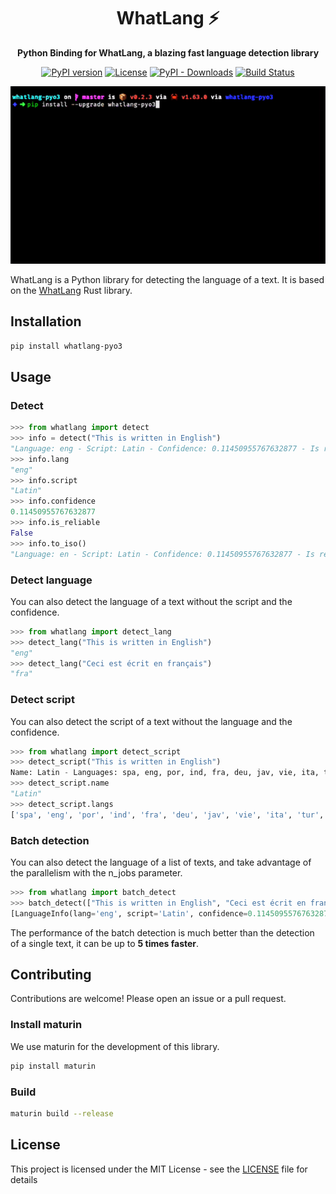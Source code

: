 <div align="center">
  <h1>WhatLang ⚡ </h1>
  <p>
    <strong>Python Binding for WhatLang, a blazing fast language detection library</strong>
  </p>
  <p>
    <a href="https://badge.fury.io/py/whatlang-pyo3"><img src="https://badge.fury.io/py/whatlang-pyo3.svg" alt="PyPI version" height="18"></a>
    <a href="https://pypi.org/project/whatlang-pyo3/"><img src="https://img.shields.io/pypi/l" alt="License" height="18"></a>
    <a href="https://pypi.org/project/whatlang-pyo3/"><img src="https://img.shields.io/pypi/dm/whatlang-pyo3" alt="PyPI - Downloads" height="18"></a>
    <a href="https://actions-badge.atrox.dev/omarmhaimdat/whatlang-pyo3/goto?ref=master"><img src="https://img.shields.io/endpoint.svg?url=https%3A%2F%2Factions-badge.atrox.dev%2Fomarmhaimdat%2Fwhatlang-pyo3%2Fbadge%3Fref%3Dmaster&style=flat" alt="Build Status" height="18"></a>
  </p>
  <p>
    <img src="showcase.gif" alt="Showcase">
  </p>
</div>

<!-- 
[![PyPI version](https://badge.fury.io/py/whatlang-pyo3.svg)](https://badge.fury.io/py/whatlang-pyo3)
![License](https://img.shields.io/pypi/l) ![PyPI - Downloads](https://img.shields.io/pypi/dm/whatlang-pyo3)
[![Build Status](https://img.shields.io/endpoint.svg?url=https%3A%2F%2Factions-badge.atrox.dev%2Fomarmhaimdat%2Fwhatlang-pyo3%2Fbadge%3Fref%3Dmaster&style=flat)](https://actions-badge.atrox.dev/omarmhaimdat/whatlang-pyo3/goto?ref=master)

![Showcase](showcase.gif) -->

WhatLang is a Python library for detecting the language of a text. It is based on the [WhatLang](https://github.com/greyblake/whatlang-rs) Rust library.

## Installation

```bash
pip install whatlang-pyo3
```

## Usage

### Detect

```python
>>> from whatlang import detect
>>> info = detect("This is written in English")
"Language: eng - Script: Latin - Confidence: 0.11450955767632877 - Is reliable: false"
>>> info.lang
"eng"
>>> info.script
"Latin"
>>> info.confidence
0.11450955767632877
>>> info.is_reliable
False
>>> info.to_iso()
"Language: en - Script: Latin - Confidence: 0.11450955767632877 - Is reliable: false"
```

### Detect language

You can also detect the language of a text without the script and the confidence.

```python
>>> from whatlang import detect_lang
>>> detect_lang("This is written in English")
"eng"
>>> detect_lang("Ceci est écrit en français")
"fra"
```

### Detect script

You can also detect the script of a text without the language and the confidence.

```python
>>> from whatlang import detect_script
>>> detect_script("This is written in English")
Name: Latin - Languages: spa, eng, por, ind, fra, deu, jav, vie, ita, tur, pol, ron, hrv, nld, uzb, hun, aze, ces, zul, swe, aka, sna, afr, fin, slk, tgl, tuk, dan, nob, cat, lit, slv, epo, lav, est, lat
>>> detect_script.name
"Latin"
>>> detect_script.langs
['spa', 'eng', 'por', 'ind', 'fra', 'deu', 'jav', 'vie', 'ita', 'tur', 'pol', 'ron', 'hrv', 'nld', 'uzb', 'hun', 'aze', 'ces', 'zul', 'swe', 'aka', 'sna', 'afr', 'fin', 'slk', 'tgl', 'tuk', 'dan', 'nob', 'cat', 'lit', 'slv', 'epo', 'lav', 'est', 'lat']
```

### Batch detection

You can also detect the language of a list of texts, and take advantage of the parallelism with the n_jobs parameter.

```python
>>> from whatlang import batch_detect
>>> batch_detect(["This is written in English", "Ceci est écrit en français"], n_jobs=-1)
[LanguageInfo(lang='eng', script='Latin', confidence=0.11450955767632877, is_reliable=False), LanguageInfo(lang='fra', script='Latin', confidence=0.11450955767632877, is_reliable=False)]
```

The performance of the batch detection is much better than the detection of a single text, it can be up to **5 times faster**.

## Contributing

Contributions are welcome! Please open an issue or a pull request.

### Install maturin

We use maturin for the development of this library.

```bash
pip install maturin
```

### Build

```bash
maturin build --release
```

## License

This project is licensed under the MIT License - see the [LICENSE](LICENSE) file for details
